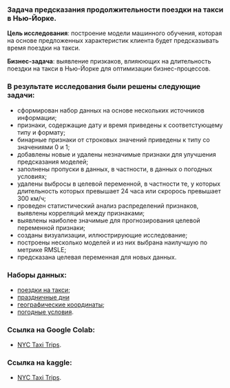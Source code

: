 ### Задача предсказания продолжительности поездки на такси в Нью-Йорке.

**Цель исследования**: построение модели машинного обучения, которая на основе предложенных характеристик клиента будет предсказывать время поездки на такси.

**Бизнес-задача**: выявление призкаков, влияюющих на длительность поездки на такси в Нью-Йорке для оптимизации бизнес-процессов.

### В результате исследования были решены следующие задачи:
- сформирован набор данных на основе нескольких источников информации;
- признаки, содержащие дату и время приведены к соответстующему типу и формату;
- бинарные признаки от строковых значений приведены к типу со значениями 0 и 1;
- добавлены новые и удалены незначимые признаки для улучшения предсказания моделей;
- заполнены пропуски в данных, в частности, в данных о погодных условиях;
- удалены выбросы в целевой переменной, в частности те, у которых длительность которых превышает 24 часа или скрорось превышает 300 км/ч;
- проведен статистический анализ распределений признаков, выявлены корреляций между признаками;
- выявлены наиболее значимые для прогнозирования целевой переменной признаки;
- созданы визуализации, иллюстрирующие исследование;
- построены несколько моделей и из них выбрана наилучшую по метрике RMSLE;
- предсказана целевая переменная для новых данных.

### Наборы данных:
- [поездки на такси](docs/TRIPS.md);
- [праздничные дни](docs/HOLIDAYS.md)
- [географические координаты](docs/OSRM.md);
- [погодные условия](docs/WEATHER.md).

### Ссылка на Google Colab:
- [NYC Taxi Trips](https://drive.google.com/file/d/19UPSU6I84EsQXSwPlPjujlCSxtkq7PZ0/view?usp=sharing).

### Ссылка на kaggle:
- [NYC Taxi Trips](https://www.kaggle.com/code/alexlegion/nyc-taxi-trip-duration).